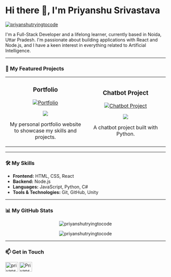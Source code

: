 # Hi there 👋, I'm Priyanshu Srivastava

<p align="left">
  <a href="https://github.com/priyanshutryingtocode">
    <img src="https://komarev.com/ghpvc/?username=priyanshutryingtocode&label=Profile%20views&color=0e75b6&style=flat" alt="priyanshutryingtocode" />
  </a>
</p>

I'm a Full-Stack Developer and a lifelong learner, currently based in Noida, Uttar Pradesh. I'm passionate about building applications with React and Node.js, and I have a keen interest in everything related to Artificial Intelligence.

---

### 🚀 My Featured Projects

<table>
  <tr>
    <td width="50%">
      <h3 align="center">Portfolio</h3>
      <div align="center">
        <a href="https://github.com/priyanshutryingtocode/Portfolio" target="_blank">
          <img src="https://via.placeholder.com/400x250.png/000000/FFFFFF?text=Portfolio" alt="Portfolio"/>
        </a>
        <p>
          <a href="https://github.com/priyanshutryingtocode/Portfolio" target="_blank">
            <img src="https://img.shields.io/badge/CODE-ff9?style=for-the-badge&logo=github&logoColor=black">
          </a>
        </p>
        <p>My personal portfolio website to showcase my skills and projects.</p>
      </div>
    </td>
    <td width="50%">
      <h3 align="center">Chatbot Project</h3>
      <div align="center">
        <a href="https://github.com/priyanshutryingtocode/ChatbotProject" target="_blank">
          <img src="https://via.placeholder.com/400x250.png/000000/FFFFFF?text=Chatbot+Project" alt="Chatbot Project"/>
        </a>
        <p>
          <a href="https://github.com/priyanshutryingtocode/ChatbotProject" target="_blank">
            <img src="https://img.shields.io/badge/CODE-ff9?style=for-the-badge&logo=github&logoColor=black">
          </a>
        </p>
        <p>A chatbot project built with Python.</p>
      </div>
    </td>
  </tr>
</table>

---

### 🛠️ My Skills

- **Frontend:** HTML, CSS, React
- **Backend:** Node.js
- **Languages:** JavaScript, Python, C#
- **Tools & Technologies:** Git, GitHub, Unity

---

### 📊 My GitHub Stats

<p align="center">
  <img src="https://github-readme-stats.vercel.app/api?username=priyanshutryingtocode&show_icons=true&locale=en&theme=tokyonight" alt="priyanshutryingtocode" />
</p>
<p align="center">
  <img src="https://github-readme-stats.vercel.app/api/top-langs?username=priyanshutryingtocode&show_icons=true&locale=en&layout=compact&theme=tokyonight" alt="priyanshutryingtocode" />
</p>

---

### 📫 Get in Touch

<p align="left">
<a href="https://linkedin.com/in/priyanshu-srivastava-523783290" target="blank"><img align="center" src="https://raw.githubusercontent.com/rahuldkjain/github-profile-readme-generator/master/src/images/icons/Social/linked-in-alt.svg" alt="priyanshu-srivastava-523783290" height="30" width="40" /></a>
<a href="https://leetcode.com/u/Priyanshu7011" target="blank"><img align="center" src="https://raw.githubusercontent.com/rahuldkjain/github-profile-readme-generator/master/src/images/icons/Social/leet-code.svg" alt="Priyanshu7011" height="30" width="40" /></a>
</p>
